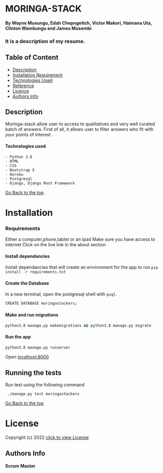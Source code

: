 # MORINGA-STACK

#### By Wayne Musungu, Edah Chepngetich, Victor Makori, Haimana Uta, Clinton Wambungu and James Musembi

### It is a description of my resume.

## Table of Content

- [Description](#Description)
- [Installation Requirement](#Installation)
- [Technologies Used](#Technologies-Used)
- [Reference](#Reference)
- [Licence](#LICENSE)
- [Authors Info](#Author-Info)

## Description

Moringa-stack allow user to access to qualitatives and very well curated batch of answers. First of all, it allows user to filter answers who fit with your points of interest . 

#### Technologies used
    - Python 3.8
    - HTML
    - CSS
    - Bootstrap 5
    - Heroku
    - Postgresql
    - Django, Django Rest Framework

[Go Back to the top](#MORINGA-STACK)

# Installation

### Requirements

Either a computer,phone,tablet or an Ipad
Make sure you have access to internet
Click on the live link in the about section 

#### Install dependancies
Install dependancies that will create an environment for the app to run
`pip install -r requirements.txt`

#### Create the Database
In a new terminal, open the postgresql shell with `psql`.
```bash
CREATE DATABASE moringastackers; 
```

#### Make and run migrations
```bash
python3.8 manage.py makemigrations && python3.8 manage.py migrate
```

#### Run the app
```bash
python3.8 manage.py runserver
```
Open [localhost:8000](http://127.0.0.1:8000/)

## Running the tests

Run test using the following command


```
 ./manage.py test moringastackers
```

[Go Back to the top](#MORINGA-STACK)

# License

Copyright (c) 2022 [click to view License](LICENSE)


## Authors Info
#### Scrum Master

